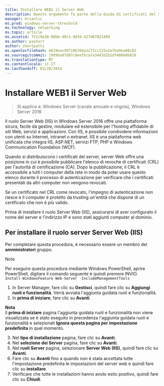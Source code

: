 ```yaml
---
title: Installare WEB1 il Server Web
description: Questo argomento fa parte della Guida di certificati del Server di distribuzione per le distribuzioni Wireless e cablate 802.1 X
manager: brianlic
ms.prod: windows-server-threshold
ms.technology: networking
ms.topic: article
ms.assetid: f51c9e38-98bb-49c1-9d39-427d07021499
ms.author: pashort
author: shortpatti
ms.openlocfilehash: e818eac49719b394a2c73cc125a2e7ba9ea80c82
ms.sourcegitcommit: 19d9da87d87c9eefbca7a3443d2b1df486b0b010
ms.translationtype: MT
ms.contentlocale: it-IT
ms.lasthandoff: 03/28/2018
---
```

# <a name="install-the-web-server-web1"></a>Installare WEB1 il Server Web

>Si applica a: Windows Server (canale annuale e virgola), Windows Server 2016

Il ruolo Server Web (IIS) in Windows Server 2016 offre una piattaforma sicura, facile da gestire, modulare ed estensibile per l'hosting affidabile di siti Web, servizi e applicazioni. Con IIS, è possibile condividere informazioni con utenti su Internet, intranet o extranet. IIS è una piattaforma web unificata che integra IIS, ASP.NET, servizi FTP, PHP e Windows Communication Foundation (WCF).  

Quando si distribuiscono i certificati del server, server Web offre una posizione in cui è possibile pubblicare l'elenco di revoche di certificati (CRL) per l'autorità di certificazione (CA). Dopo la pubblicazione, il CRL è accessibile a tutti i computer della rete in modo da poter usare questo elenco durante il processo di autenticazione per verificare che i certificati presentati da altri computer non vengono revocati.   

Se un certificato nel CRL come revocato, l'impegno di autenticazione non riesce e il computer è protetto da trusting un'entità che dispone di un certificato che non è più valido.  

Prima di installare il ruolo Server Web (IIS), assicurarsi di aver configurato il nome del server e l'indirizzo IP e sono stati aggiunti computer al dominio.  

## <a name="to-install-the-web-server-iis-server-role"></a>Per installare il ruolo server Server Web (IIS)  
Per completare questa procedura, è necessario essere un membro del **amministratori** gruppo.  

>[!NOTE]  
>Per eseguire questa procedura mediante Windows PowerShell, aprire PowerShell, digitare il comando seguente e quindi premere INVIO.  
`Install-WindowsFeature Web-Server -IncludeManagementTools`  

1.  In Server Manager, fare clic su **Gestisci**, quindi fare clic su **Aggiungi ruoli e funzionalità**. Verrà avviata l'aggiunta guidata ruoli e funzionalità.  
2.  In **prima di iniziare**, fare clic su **Avanti**.  

**Nota**   
Il **prima di iniziare** pagina l'aggiunta guidata ruoli e funzionalità non viene visualizzata se è stato eseguito in precedenza l'aggiunta guidata ruoli e funzionalità e selezionati **Ignora questa pagina per impostazione predefinita** in quel momento.  

3.  Nel **tipo di installazione** pagina, fare clic su **Avanti**.  
4.  Nel **selezione dei Server** pagina, fare clic su **Avanti**.  
5.  Nel **ruoli Server** pagina, selezionare **Server Web (IIS)**, quindi fare clic su **Avanti**.  
6.  Fare clic su **Avanti** fino a quando non è stata accettata tutte l'impostazione predefinita le impostazioni del server web e quindi fare clic su **installare**.  
7.  Verificare che tutte le installazioni hanno avuto esito positivo, quindi fare clic su **Chiudi**.
